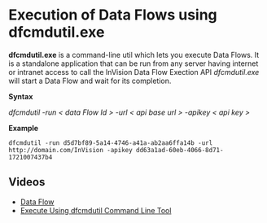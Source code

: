 
# Execution of Data Flows using dfcmdutil.exe

**dfcmdutil.exe** is a command-line util which lets you execute Data Flows. It is a standalone application that can be run from any server having internet or intranet access to call the InVision Data Flow Exection API *dfcmdutil.exe* will start a Data Flow and wait for its completion.

**Syntax**

*dfcmdutil -run < data Flow Id > -url < api base url > -apikey < api key >*

**Example**

```
dfcmdutil -run d5d7bf89-5a14-4746-a41a-ab2aa6ffa14b -url http://domain.com/InVision -apikey dd63a1ad-60eb-4066-8d71-1721007437b4
```

## Videos

* [Data Flow](../../../videos/dataflows.md)
* [Execute Using dfcmdutil Command Line Tool](https://profitbasedocs.blob.core.windows.net/videos/Data%20Flow%20-%20Execute%20using%20dfcmdutil%20command%20line%20tool.mp4)
